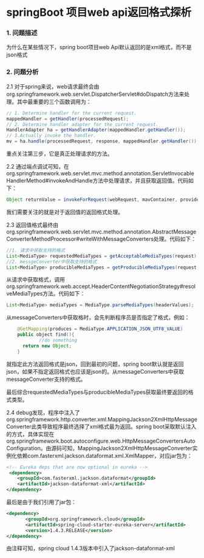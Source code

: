 # springBoot 项目web api返回格式探析

### 1. 问题描述

为什么在某些情况下，spring boot项目web Api默认返回的是xml格式，而不是json格式

### 2. 问题分析

2.1 对于spring来说，web请求最终会由org.springframework.web.servlet.DispatcherServlet#doDispatch方法来处理。其中最重要的三个函数调用为：

```java
// 1. Determine handler for the current request.
mappedHandler = getHandler(processedRequest);
// 2. Determine handler adapter for the current request.
HandlerAdapter ha = getHandlerAdapter(mappedHandler.getHandler());
// 3.Actually invoke the handler.
mv = ha.handle(processedRequest, response, mappedHandler.getHandler());
```

重点关注第三步，它是真正处理请求的方法。

2.2 通过端点调试可知，在org.springframework.web.servlet.mvc.method.annotation.ServletInvocableHandlerMethod#invokeAndHandle方法中处理请求，并且获取返回值。代码如下：

```java
Object returnValue = invokeForRequest(webRequest, mavContainer, providedArgs);
```

我们需要关注的就是对于返回值的返回格式处理。

2.3 返回值格式最终由org.springframework.web.servlet.mvc.method.annotation.AbstractMessageConverterMethodProcessor#writeWithMessageConverters处理。代码如下：

```java
//1. 请求中获取支持的格式
List<MediaType> requestedMediaTypes = getAcceptableMediaTypes(request);
//2. messgeConverter中获取支持的格式
List<MediaType> producibleMediaTypes = getProducibleMediaTypes(request, valueType, declaredType);
```

从请求中获取格式，调用org.springframework.web.accept.HeaderContentNegotiationStrategy#resolveMediaTypes方法。代码如下：

```java
List<MediaType> mediaTypes = MediaType.parseMediaTypes(headerValues);
```

从messageConverters中获取格时，会先判断程序员是否指定了格式，例如：

```java
    @GetMapping(produces = MediaType.APPLICATION_JSON_UTF8_VALUE)
    public object find(){
    		//do something
      return new Object;
    }
```

就指定此方法返回格式是json，回到最初的问题，spring boot默认就是返回json，如果不指定返回格式也应该是json的。从messageConverters中获取messageConverter支持的格式。

最后综合requestedMediaTypes与producibleMediaTypes获取最终要返回的格式类型。

2.4 debug发现，程序中注入了org.springframework.http.converter.xml.MappingJackson2XmlHttpMessageConverter此类导致程序最终选择了xml格式最为返回。spring boot采取默认注入的方式，具体实现在org.springframework.boot.autoconfigure.web.HttpMessageConvertersAutoConfiguration。由源码可知，MappingJackson2XmlHttpMessageConverter实例化依赖com.fasterxml.jackson.dataformat.xml.XmlMapper，对应jar包为：

```xml
<!-- Eureka deps that are now optional in eureka -->
 <dependency>
	<groupId>com.fasterxml.jackson.dataformat</groupId>
	<artifactId>jackson-dataformat-xml</artifactId>
</dependency>
```

最后是由于我们引用了jar包：

```xml
<dependency>
       <groupId>org.springframework.cloud</groupId>
       <artifactId>spring-cloud-starter-eureka-server</artifactId>
       <version>1.4.3.RELEASE</version>
</dependency>
```
由注释可知，spring cloud 1.4.3版本中引入了jackson-dataformat-xml

